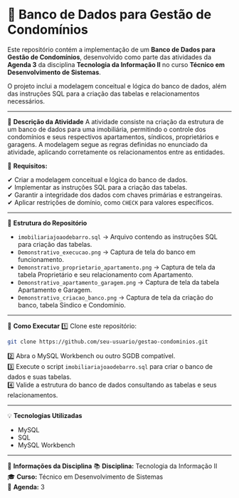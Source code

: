 # 🏢 Banco de Dados para Gestão de Condomínios

Este repositório contém a implementação de um **Banco de Dados para Gestão de Condomínios**, desenvolvido como parte das atividades da **Agenda 3** da disciplina **Tecnologia da Informação II** no curso **Técnico em Desenvolvimento de Sistemas**.

O projeto inclui a modelagem conceitual e lógica do banco de dados, além das instruções SQL para a criação das tabelas e relacionamentos necessários.

---

📝 **Descrição da Atividade**
A atividade consiste na criação da estrutura de um banco de dados para uma imobiliária, permitindo o controle dos condomínios e seus respectivos apartamentos, síndicos, proprietários e garagens. A modelagem segue as regras definidas no enunciado da atividade, aplicando corretamente os relacionamentos entre as entidades.

📌 **Requisitos:**

✔ Criar a modelagem conceitual e lógica do banco de dados.  
✔ Implementar as instruções SQL para a criação das tabelas.  
✔ Garantir a integridade dos dados com chaves primárias e estrangeiras.  
✔ Aplicar restrições de domínio, como `CHECK` para valores específicos.  

---

📂 **Estrutura do Repositório**
- `imobiliariajoaodebarro.sql` → Arquivo contendo as instruções SQL para criação das tabelas.   
- `Demonstrativo_execucao.png` → Captura de tela do banco em funcionamento.  
- `Demonstrativo_proprietario_apartamento.png` → Captura de tela da tabela Proprietário e seu relacionamento com Apartamento.  
- `Demonstrativo_apartamento_garagem.png` → Captura de tela da tabela Apartamento e Garagem.  
- `Demonstrativo_criacao_banco.png` → Captura de tela da criação do banco, tabela Síndico e Condomínio.  

---

🚀 **Como Executar**
1️⃣ Clone este repositório:
```bash
git clone https://github.com/seu-usuario/gestao-condominios.git
```
2️⃣ Abra o MySQL Workbench ou outro SGDB compatível.  
3️⃣ Execute o script `imobiliariajoaodebarro.sql` para criar o banco de dados e suas tabelas.  
4️⃣ Valide a estrutura do banco de dados consultando as tabelas e seus relacionamentos.  

---

💡 **Tecnologias Utilizadas**
- MySQL  
- SQL  
- MySQL Workbench  

---

📌 **Informações da Disciplina**
📚 **Disciplina:** Tecnologia da Informação II  
🎓 **Curso:** Técnico em Desenvolvimento de Sistemas  
📅 **Agenda:** 3

